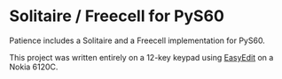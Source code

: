 # Solitaire / Freecell for PyS60

Patience includes a Solitaire and a Freecell implementation for PyS60.

This project was written entirely on a 12-key keypad using [EasyEdit](https://github.com/chetbox/easyedit-pys60) on a Nokia 6120C.
